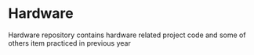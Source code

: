 # Hardware
Hardware repository contains hardware related project code and some of others item practiced in previous year
